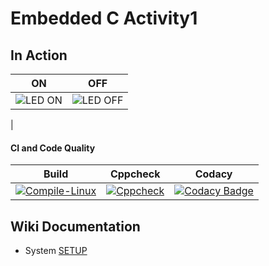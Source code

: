 # Embedded C Activity1



## In Action

|ON|OFF|
|:--:|:--:|
|![LED ON](https://user-images.githubusercontent.com/67512847/115904096-04503080-a482-11eb-9e4b-0c184c848d75.png)|![LED OFF](https://user-images.githubusercontent.com/67512847/115904494-77f23d80-a482-11eb-8e66-7f0c3e6b7c17.png)
|


#### CI and Code Quality

|Build|Cppcheck|Codacy|
|:--:|:--:|:--:|
|[![Compile-Linux](https://github.com/Pavani123429/Emb-C/actions/workflows/Compile.yml/badge.svg)](https://github.com/Pavani123429/Emb-C/actions/workflows/Compile.yml)|[![Cppcheck](https://github.com/Pavani123429/Emb-C/actions/workflows/CodeQulaity.yml/badge.svg)](https://github.com/Pavani123429/Emb-C/actions/workflows/CodeQulaity.yml)|[![Codacy Badge](https://app.codacy.com/project/badge/Grade/643b7ca2b2dc4daba1e700c216bb87d9)](https://www.codacy.com/gh/Bharathgopal/Emb-C/dashboard?utm_source=github.com&amp;utm_medium=referral&amp;utm_content=Bharathgopal/Emb-C&amp;utm_campaign=Badge_Grade)|

## Wiki Documentation
* System [SETUP](https://github.com/Bharathgopal/Emb-C/wiki)
